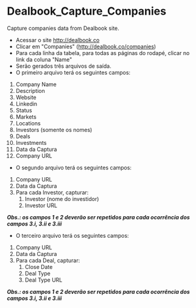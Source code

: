# Dealbook_Capture_Companies
Capture companies data from Dealbook site.

- Acessar o site http://dealbook.co
- Clicar em "Companies" (http://dealbook.co/companies)
- Para cada linha da tabela, para todas as páginas do rodapé, clicar no link da coluna "Name"
- Serão gerados três arquivos de saída.
- O primeiro arquivo terá os seguintes campos:
 1. Company Name
 2. Description
 3. Website
 4. Linkedin
 5. Status
 6. Markets
 7. Locations
 8. Investors (somente os nomes)
 9. Deals
 10. Investments
 11. Data da Captura
 12. Company URL
- O segundo arquivo terá os seguintes campos:
 1. Company URL
 2. Data da Captura
 3. Para cada Investor, capturar:
     1. Investor (nome do investidor)
     2. Investor URL
     
 ***Obs.: os campos 1 e 2 deverão ser repetidos para cada ocorrência dos campos 3.i, 3.ii e 3.iii***
- O terceiro arquivo terá os seguintes campos:
 1. Company URL
 2. Data da Captura
 3. Para cada Deal, capturar:
     1. Close Date
     2. Deal Type
     3. Deal Type URL
     
 ***Obs.: os campos 1 e 2 deverão ser repetidos para cada ocorrência dos campos 3.i, 3.ii e 3.iii***
